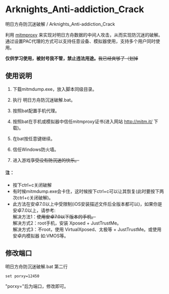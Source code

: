 # Arknights_Anti-addiction_Crack 

明日方舟防沉迷破解 / Arknights_Anti-addiction_Crack 

利用 [mitmproxy](https://www.mitmproxy.org/) 来实现对明日方舟数据的中间人攻击，从而实现防沉迷的破解。
通过设置PAC代理的方式可以支持任意设备、模拟器使用，支持多个用户同时使用。

**仅供学习使用，被封号我不管，禁止违法用途。**~~我已经爽够了（划掉~~

## 使用说明

1. 下载mitmdump.exe，放入脚本同级目录。

2. 执行 明日方舟防沉迷破解.bat。

3. 按照bat配置手机代理。

4. 按照bat在手机或模拟器中信任mitmproxy证书(进入网站 http://mitm.it/ 下载)。

5. 在bat按任意键继续。

6. 信任Windows防火墙。

7. 进入游戏~~享受没有防沉迷的快乐。~~

#### 注：
- 按下ctrl+c关闭破解
- 有时候mitmdump.exe会卡住，这时候按下ctrl+c可以让其恢复(此时要按下两次ctrl+c关闭破解)。
- 此方法在安卓7.0以上中受限制(iOS安装描述文件后全版本都可以)，如果你是安卓7.0以上，请参考:<br/>解决方法1：~~使用安卓7.0以下版本的手机。~~<br/>解决方式2：root手机，安装 Xposed + JustTrustMe。<br/>解决方式3：不root，使用 VirtualXposed、太极等 + JustTrustMe。或使用安卓内模拟器 如:VMOS等。

## 修改端口
明日方舟防沉迷破解.bat 第二行
```
set porxy=12450
```
"porxy="后为端口，修改即可。
